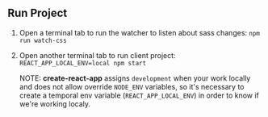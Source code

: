 ## Run Project

1. Open a terminal tab to run the watcher to listen about sass changes:
    ``npm run watch-css``

2. Open another terminal tab to run client project:
    ``REACT_APP_LOCAL_ENV=local npm start``

   NOTE: **create-react-app** assigns ```development``` when your work locally and does not allow override ```NODE_ENV``` variables, so it's necessary to create a temporal env variable (```REACT_APP_LOCAL_ENV```) in order to know if we're working localy.
